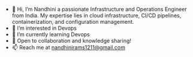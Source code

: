 - 👋 Hi, I’m Nandhini a passionate Infrastructure and Operations Engineer from India. My expertise lies in cloud infrastructure, CI/CD pipelines, containerization, and configuration management.
- 👀 I’m interested in Devops
- 🌱 I’m currently learning Devops
- 💞️ Open to collaboration and knowledge sharing!
- 📫 Reach me at nandhinirams1211@gmail.com


<!---
r-nands/r-nands is a ✨ special ✨ repository because its `README.md` (this file) appears on your GitHub profile.
You can click the Preview link to take a look at your changes.
--->
